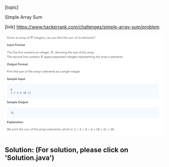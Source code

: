 [topic]

Simple Array Sum

[link]
https://www.hackerrank.com/challenges/simple-array-sum/problem


![Alt text](q.png?raw=true "Title")

## Solution: (For solution, please click on 'Solution.java')